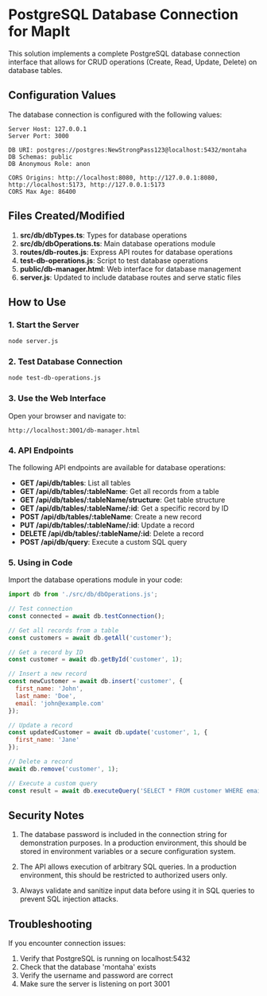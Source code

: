 # PostgreSQL Database Connection for MapIt

This solution implements a complete PostgreSQL database connection interface that allows for CRUD operations (Create, Read, Update, Delete) on database tables.

## Configuration Values

The database connection is configured with the following values:

```
Server Host: 127.0.0.1
Server Port: 3000

DB URI: postgres://postgres:NewStrongPass123@localhost:5432/montaha
DB Schemas: public
DB Anonymous Role: anon

CORS Origins: http://localhost:8080, http://127.0.0.1:8080, http://localhost:5173, http://127.0.0.1:5173
CORS Max Age: 86400
```

## Files Created/Modified

1. **src/db/dbTypes.ts**: Types for database operations
2. **src/db/dbOperations.ts**: Main database operations module
3. **routes/db-routes.js**: Express API routes for database operations
4. **test-db-operations.js**: Script to test database operations
5. **public/db-manager.html**: Web interface for database management
6. **server.js**: Updated to include database routes and serve static files

## How to Use

### 1. Start the Server

```bash
node server.js
```

### 2. Test Database Connection

```bash
node test-db-operations.js
```

### 3. Use the Web Interface

Open your browser and navigate to:
```
http://localhost:3001/db-manager.html
```

### 4. API Endpoints

The following API endpoints are available for database operations:

- **GET /api/db/tables**: List all tables
- **GET /api/db/tables/:tableName**: Get all records from a table
- **GET /api/db/tables/:tableName/structure**: Get table structure
- **GET /api/db/tables/:tableName/:id**: Get a specific record by ID
- **POST /api/db/tables/:tableName**: Create a new record
- **PUT /api/db/tables/:tableName/:id**: Update a record
- **DELETE /api/db/tables/:tableName/:id**: Delete a record
- **POST /api/db/query**: Execute a custom SQL query

### 5. Using in Code

Import the database operations module in your code:

```javascript
import db from './src/db/dbOperations.js';

// Test connection
const connected = await db.testConnection();

// Get all records from a table
const customers = await db.getAll('customer');

// Get a record by ID
const customer = await db.getById('customer', 1);

// Insert a new record
const newCustomer = await db.insert('customer', {
  first_name: 'John',
  last_name: 'Doe',
  email: 'john@example.com'
});

// Update a record
const updatedCustomer = await db.update('customer', 1, {
  first_name: 'Jane'
});

// Delete a record
await db.remove('customer', 1);

// Execute a custom query
const result = await db.executeQuery('SELECT * FROM customer WHERE email LIKE $1', ['%example.com']);
```

## Security Notes

1. The database password is included in the connection string for demonstration purposes. In a production environment, this should be stored in environment variables or a secure configuration system.

2. The API allows execution of arbitrary SQL queries. In a production environment, this should be restricted to authorized users only.

3. Always validate and sanitize input data before using it in SQL queries to prevent SQL injection attacks.

## Troubleshooting

If you encounter connection issues:

1. Verify that PostgreSQL is running on localhost:5432
2. Check that the database 'montaha' exists
3. Verify the username and password are correct
4. Make sure the server is listening on port 3001